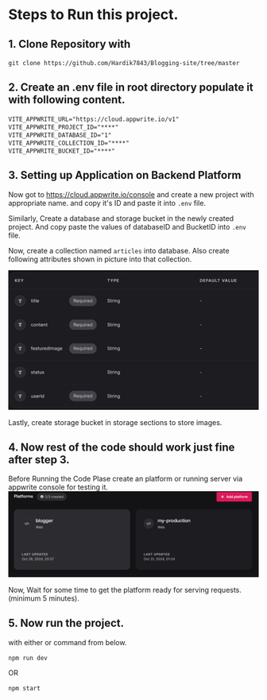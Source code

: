 # Steps to Run this project. 

## 1. Clone Repository with 
```
git clone https://github.com/Hardik7843/Blogging-site/tree/master
```

## 2. Create an .env file in root directory populate it with following content.

```
VITE_APPWRITE_URL="https://cloud.appwrite.io/v1"
VITE_APPWRITE_PROJECT_ID="****"
VITE_APPWRITE_DATABASE_ID="1"
VITE_APPWRITE_COLLECTION_ID="****"
VITE_APPWRITE_BUCKET_ID="****"
```

## 3. Setting up Application on Backend Platform
Now got to https://cloud.appwrite.io/console and create a new project with appropriate name. and copy it's ID and paste it into `.env` file.

Similarly, Create a database and storage bucket in the newly created project. And copy paste the values of databaseID and BucketID into `.env` file.

Now, create a collection named `articles` into database.
Also create following attributes shown in picture into that collection.

![alt text](image.png)

Lastly, create storage bucket in storage sections to store images.

## 4. Now rest of the code should work just fine after step 3. 
Before Running the Code Plase create an platform or running server via appwrite console for testing it. 
![alt text](image-1.png)

Now, Wait for some time to get the platform ready for serving 
requests. (minimum 5 minutes). 

## 5. Now run the project. 
with either or command from below.

```
npm run dev
```

OR 

```
npm start 
```

